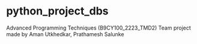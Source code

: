 # python_project_dbs
Advanced Programming Techniques (B9CY100_2223_TMD2) Team project made by Aman Utkhedkar, Prathamesh Salunke
